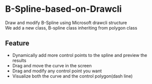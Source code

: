 # B-Spline-based-on-Drawcli
Draw and modify B-Spline using Microsoft drawcli structure  
We add a new class, B-spline class inheriting from polygon class  

## Feature
- Dynamically add more control points to the spline and preview the results
- Drag and move the curve in the screen
- Drag and modify any control point you want
- Visualize both the curve and the control polygon(dash line)
